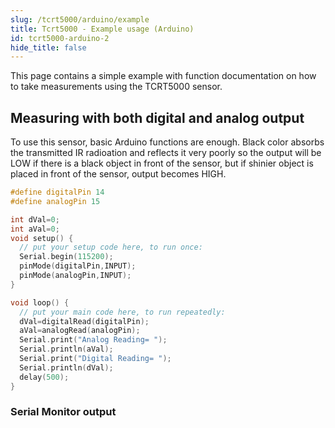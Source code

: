 ```yaml
---
slug: /tcrt5000/arduino/example
title: Tcrt5000 - Example usage (Arduino)
id: tcrt5000-arduino-2
hide_title: false
---
```


This page contains a simple example with function documentation on how to take measurements using the TCRT5000 sensor.

## Measuring with both digital and analog output
To use this sensor, basic Arduino functions are enough. Black color absorbs the transmitted IR radioation and reflects it very poorly so the output will be LOW if there is a black object in front of the sensor, but if shinier object is placed in front of the sensor, output becomes HIGH.

```cpp
#define digitalPin 14
#define analogPin 15

int dVal=0;
int aVal=0;
void setup() {
  // put your setup code here, to run once:
  Serial.begin(115200);
  pinMode(digitalPin,INPUT);
  pinMode(analogPin,INPUT);
}

void loop() {
  // put your main code here, to run repeatedly:
  dVal=digitalRead(digitalPin);
  aVal=analogRead(analogPin);
  Serial.print("Analog Reading= ");
  Serial.println(aVal);
  Serial.print("Digital Reading= ");
  Serial.println(dVal);
  delay(500);
}
```

### Serial Monitor output
<CenteredImage src="/img/tcrt5000/obstacle_sensor_output.jpg" alt="Output from Serial Monitor" caption="Output from Serial Monitor" width="400px" />
 